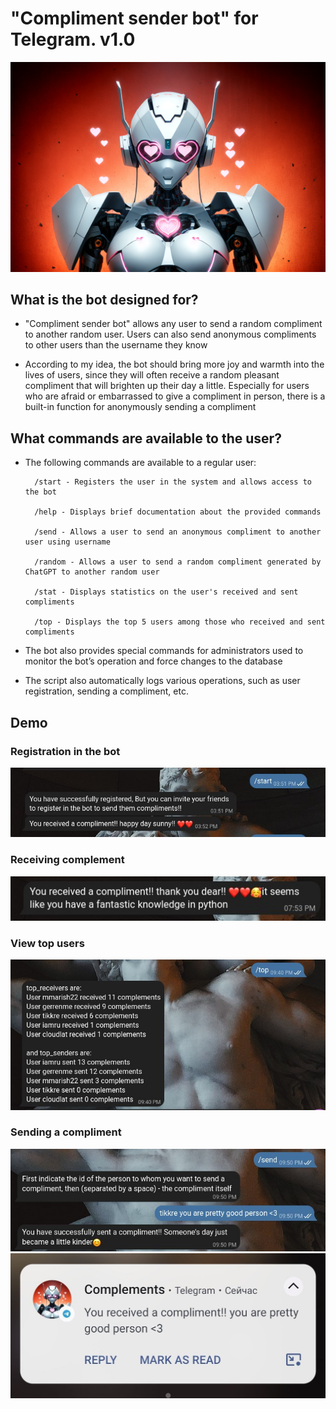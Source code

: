 # "Compliment sender bot" for Telegram. v1.0

![pic](img/cupidon_bot.png)

## What is the bot designed for?

* "Compliment sender bot" allows any user to send a random compliment to another random user. Users can also send anonymous compliments to other users than the username they know

* According to my idea, the bot should bring more joy and warmth into the lives of users, since they will often receive a random pleasant compliment that will brighten up their day a little. Especially for users who are afraid or embarrassed to give a compliment in person, there is a built-in function for anonymously sending a compliment

## What commands are available to the user?

* The following commands are available to a regular user:  

        /start - Registers the user in the system and allows access to the bot

        /help - Displays brief documentation about the provided commands
        
        /send - Allows a user to send an anonymous compliment to another user using username

        /random - Allows a user to send a random compliment generated by ChatGPT to another random user

        /stat - Displays statistics on the user's received and sent compliments

        /top - Displays the top 5 users among those who received and sent compliments

* The bot also provides special commands for administrators used to monitor the bot’s operation and force changes to the database

* The script also automatically logs various operations, such as user registration, sending a compliment, etc.

## Demo

### Registration in the bot
![pic](img/start_demo.jpg)

### Receiving complement
![pic](img/receiving_demo.jpg)

### View top users
![pic](img/top_demo.jpg)

### Sending a compliment
![pic](img/send_compiment_demo.jpg)
![pic](img/send_receive_compliment_demo.jpg)
